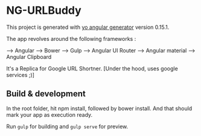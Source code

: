 # NG-URLBuddy

This project is generated with [yo angular generator](https://github.com/yeoman/generator-angular)
version 0.15.1.

The app revolves around the following frameworks : 

--> Angular
--> Bower
--> Gulp
--> Angular UI Router
--> Angular material
--> Angular Clipboard

It's a Replica for Google URL Shortner. [Under the hood, uses google services ;)]
## Build & development

In the root folder, hit npm install, followed by bower install. And that should mark your app as execution ready.

Run `gulp` for building and `gulp serve` for preview.
